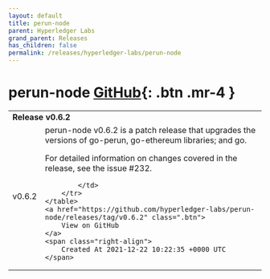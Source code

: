 ```yaml
---
layout: default
title: perun-node
parent: Hyperledger Labs
grand_parent: Releases
has_children: false
permalink: /releases/hyperledger-labs/perun-node
---
```


# perun-node <span class="fs-3 right-align">[GitHub](https://github.com/hyperledger-labs/perun-node){: .btn .mr-4 }</span>


<div>
    <table>
        <tr>
            <td colspan="2">
                <b>
                    Release v0.6.2
                </b>
            </td>
        </tr>
        <tr>
            <td>
                <span class="chip">
                    v0.6.2
                </span>
            </td>
            <td>
                perun-node v0.6.2 is a patch release that upgrades the versions of go-perun, go-ethereum libraries; and go.

For detailed information on changes covered in the release, see the issue #232.

            </td>
        </tr>
    </table>
    <a href="https://github.com/hyperledger-labs/perun-node/releases/tag/v0.6.2" class=".btn">
        View on GitHub
    </a>
    <span class="right-align">
        Created At 2021-12-22 10:22:35 +0000 UTC
    </span>
</div>


